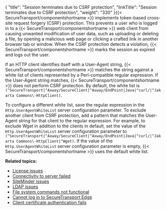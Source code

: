 {
    "title": "Session terminates due to CSRF protection",
    "linkTitle": "Session terminates due to CSRF protection",
    "weight": "330"
}{{< SecureTransport/componentshortname  >}} implements token-based cross-site request forgery (CSRF) protection. This prevents a user who is logged in to a {{< SecureTransport/componentshortname  >}} web client from
causing unwanted modification of user data,
such as uploading or deleting a file, by opening a malicious web page or clicking a crafted link in another
browser tab or window. When the CSRF protection detects a violation, {{< SecureTransport/componentshortname  >}} marks the session as expired and logs out the user.

If an HTTP client identifies itself with a User-Agent string, {{< SecureTransport/componentshortname  >}} matches the string against a white list of clients represented by a Perl-compatible regular expression. If the User-Agent string matches, {{< SecureTransport/componentshortname  >}} does not perform CSRF protection. By default, the white list is `(^SecureTransport|^Axway/SecureClient|^Axway/EndPoint|Java|^curl/|^Jakarta Commons\-HttpClient)`.

To configure a different white list, save the regular expression in the `Http.UserAgentWhiteList` server configuration parameter. To exclude another client from CSRF protection, add a pattern that matches the User-Agent string for that client to the regular expression. For example, to exclude Wget in addition to the clients in default, set the value of the `Http.UserAgentWhiteList` server configuration parameter to `(^SecureTransport|^Axway/SecureClient|^Axway/EndPoint|Java|^curl/|^Jakarta Commons\-HttpClient|^Wget)`. If the value of the `Http.UserAgentWhiteList` server configuration parameter is empty, {{< SecureTransport/componentshortname  >}} uses the default white list.

**Related topics:**

-   [License issues](../t_st_license_issues)
-   [Connectivity to server failed](../t_st_connectivity_to_server_failed)
-   [SiteMinder issues](../t_st_siteminder_issues)
-   [LDAP issues](../c_st_ldap_issues)
-   [File system commands not functional](../c_st_file_system_commands_not_functional)
-   [Cannot log in to SecureTransport Edge](../c_st_cannot_log_edge)
-   [Client certificate authentication fails](../c_st_client_certificate_authentication_fails)
